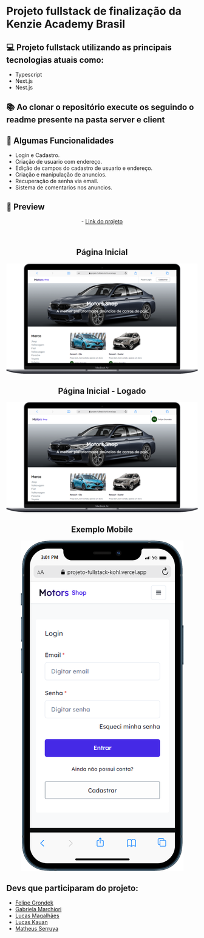 # Projeto fullstack de finalização da Kenzie Academy Brasil

## 💻 Projeto fullstack utilizando as principais tecnologias atuais como:
- Typescript
- Next.js
- Nest.js

## 📚 Ao clonar o repositório execute os seguindo o readme presente na pasta server e client

## 🔆 Algumas Funcionalidades
- Login e Cadastro.
- Criação de usuario com endereço.
- Edição de campos do cadastro de usuario e endereço.
- Criação e manipulação de anuncios.
- Recuperação de senha via email.
- Sistema de comentarios nos anuncios.

## 📱 Preview 
<p align="center"> - <a href="https://projeto-fullstack-kohl.vercel.app/">Link do projeto</a> </p>
<br>
<h2 align="center"> Página Inicial </h2>

![Projeto-kars-1](https://raw.githubusercontent.com/grupo13-t13-felipe/readme-images/master/pc-deslogado.png)

<h2 align="center"> Página Inicial - Logado </h2>

![Projeto-kars-2](https://raw.githubusercontent.com/grupo13-t13-felipe/readme-images/master/pc-logado.png)

<h2 align="center"> Exemplo Mobile </h2>

<p align="center">
  <img src="https://raw.githubusercontent.com/grupo13-t13-felipe/readme-images/master/mobile.png">
</p>

## Devs que participaram do projeto:
- [Felipe Grondek](https://www.linkedin.com/in/felipegrondek/)
- [Gabriela Marchiori](https://www.linkedin.com/in/gabriela-marchiori/)
- [Lucas Magalhães](https://www.linkedin.com/in/lucas-magalh%C3%A3es618/)
- [Lucas Kauan](https://www.linkedin.com/in/lucas-kauan-nunes/)
- [Matheus Serruya](https://www.linkedin.com/in/matheusserruya/)
